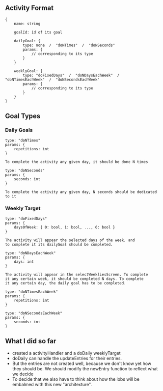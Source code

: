 ## Activity Format
```
{
    name: string

    goalId: id of its goal

    dailyGoal: {
        type: none  /  "doNTimes"  /  "doNSeconds" 
        params: {
            // corresponding to its type
        }
    }

    weeklyGoal: {
        type: "doFixedDays"  /  "doNDaysEachWeek"  /  "doNTimesEachWeek"  /  "doNSecondsEachWeek"
        params: {
            // corresponding to its type
        }
    }
}
```

## Goal Types

### Daily Goals
```
type: "doNTimes"
params: {
    repetitions: int
}

To complete the activity any given day, it should be done N times

type: "doNSeconds"
params: {
    seconds: int
}

To complete the activity any given day, N seconds should be dedicated to it
```
### Weekly Target
```
type: "doFixedDays"
params: {
    daysOfWeek: { 0: bool, 1: bool, ..., 6: bool }
}

The activity will appear the selected days of the week, and
to complete it its dailyGoal should be completed.

type: "doNDaysEachWeek"
params: {
    days: int
}

The activity will appear in the selectWeekliesScreen. To complete
it any certain week, it should be completed N days. To complete
it any certain day, the daily goal has to be completed.

type: "doNTimesEachWeek"
params: {
    repetitions: int
}

type: "doNSecondsEachWeek"
params: {
    seconds: int
}
```

## What I did so far
* created a activityHandler and a doDaily weeklyTarget
* doDaily can handle the updateEntries for their entries.
* But the entries are not created well, because we don't know yet how they should be. We should modify the newEntry function to reflect what we decide
* To decide that we also have to think about how the lobs will be embalmed with this new "architexture".
